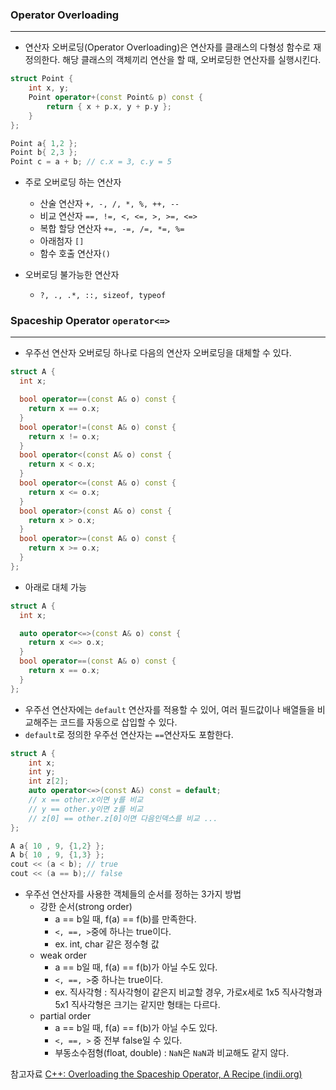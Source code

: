 
### Operator Overloading
---

- 연산자 오버로딩(Operator Overloading)은 연산자를 클래스의 다형성 함수로 재정의한다. 해당 클래스의 객체끼리 연산을 할 때, 오버로딩한 연산자를 실행시킨다.
```cpp
struct Point {
	int x, y;
	Point operator+(const Point& p) const {
		return { x + p.x, y + p.y };
	}
};

Point a{ 1,2 };
Point b{ 2,3 };
Point c = a + b; // c.x = 3, c.y = 5
```

- 주로 오버로딩 하는 연산자
	- 산술 연산자 `+, -, /, *, %, ++, --`
	- 비교 연산자 `==, !=, <, <=, >, >=, <=>`
	- 복합 할당 연산자 `+=, -=, /=, *=, %=`
	- 아래첨자 `[]`
	- 함수 호출 연산자`()`

- 오버로딩 불가능한 연산자
	- `?, ., .*, ::, sizeof, typeof`


### Spaceship Operator `operator<=>`
---

- 우주선 연산자 오버로딩 하나로 다음의 연산자 오버로딩을 대체할 수 있다.
```cpp
struct A {
  int x;

  bool operator==(const A& o) const {
    return x == o.x;
  }
  bool operator!=(const A& o) const {
    return x != o.x;
  }
  bool operator<(const A& o) const {
    return x < o.x;
  }
  bool operator<=(const A& o) const {
    return x <= o.x;
  }
  bool operator>(const A& o) const {
    return x > o.x;
  }
  bool operator>=(const A& o) const {
    return x >= o.x;
  }
};
```

- 아래로 대체 가능
```cpp
struct A {
  int x;

  auto operator<=>(const A& o) const {
    return x <=> o.x;
  }
  bool operator==(const A& o) const {
    return x == o.x;
  }
};
```

- 우주선 연산자에는 `default` 연산자를 적용할 수 있어, 여러 필드값이나 배열들을 비교해주는 코드를 자동으로 삽입할 수 있다.
- `default`로 정의한 우주선 연산자는 `==`연산자도 포함한다.
```cpp
struct A {
	int x;
	int y;
	int z[2];
	auto operator<=>(const A&) const = default;
	// x == other.x이면 y를 비교
	// y == other.y이면 z를 비교
	// z[0] == other.z[0]이면 다음인덱스를 비교 ...
};

A a{ 10 , 9, {1,2} };
A b{ 10 , 9, {1,3} };
cout << (a < b); // true
cout << (a == b);// false
```

- 우주선 연산자를 사용한 객체들의 순서를 정하는 3가지 방법
	- 강한 순서(strong order)
		- a == b일 때, f(a) == f(b)를 만족한다.
		- `<, ==, >`중에 하나는 true이다.
		- ex. int, char 같은 정수형 값
	- weak order
		- a == b일 때, f(a) == f(b)가 아닐 수도 있다.
		- `<, ==, >`중 하나는 true이다.
		- ex. 직사각형 : 직사각형이 같은지 비교할 경우, 가로x세로 1x5 직사각형과 5x1 직사각형은 크기는 같지만 형태는 다르다.
	- partial order
		- a == b일 때, f(a) == f(b)가 아닐 수도 있다.
		- `<, ==, >` 중 전부 false일 수 있다.
		- 부동소수점형(float, double) : `NaN`은 `NaN`과  비교해도 같지 않다.



참고자료
[C++: Overloading the Spaceship Operator, A Recipe (indii.org)](https://indii.org/blog/overloading-the-spaceship-operator/)
